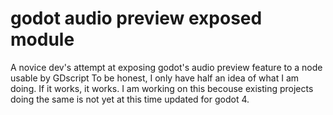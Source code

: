 # godot audio preview exposed module
 A novice dev's attempt at exposing godot's audio preview feature to a node usable by GDscript
 To be honest, I only have half an idea of what I am doing. If it works, it works.
 I am working on this becouse existing projects doing the same is not yet at this time updated for godot 4.